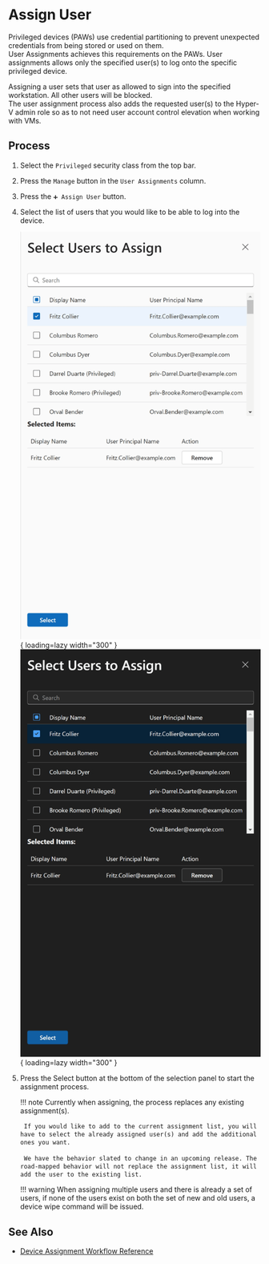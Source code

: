 # Assign User

Privileged devices (PAWs) use credential partitioning to prevent unexpected credentials from being stored or used on them.  
User Assignments achieves this requirements on the PAWs. User assignments allows only the specified user(s) to log onto the specific privileged device.

Assigning a user sets that user as allowed to sign into the specified workstation. All other users will be blocked.  
The user assignment process also adds the requested user(s) to the Hyper-V admin role so as to not need user account control elevation when working with VMs.

## Process

1. Select the `Privileged` security class from the top bar.

2. Press the `Manage` button in the `User Assignments` column.

3. Press the `➕ Assign User` button.

4. Select the list of users that you would like to be able to log into the device.

    ![Screenshot of the privileged user picker with a single user "Fritz Collier" selected.](../../../../assets/Images/Screenshots/Select-User-to-Assign-Light.png#only-light){ loading=lazy width="300" }
    ![Screenshot of the privileged user picker with a single user "Fritz Collier" selected.](../../../../assets/Images/Screenshots/Select-User-to-Assign-Dark.png#only-dark){ loading=lazy width="300" }

5. Press the Select button at the bottom of the selection panel to start the assignment process.

    !!! note
        Currently when assigning, the process replaces any existing assignment(s).

        If you would like to add to the current assignment list, you will have to select the already assigned user(s) and add the additional ones you want.

        We have the behavior slated to change in an upcoming release. The road-mapped behavior will not replace the assignment list, it will add the user to the existing list.

    !!! warning
        When assigning multiple users and there is already a set of users, if none of the users exist on both the set of new and old users, a device wipe command will be issued.

## See Also

- [Device Assignment Workflow Reference](../../Reference/Diagrams/Device-Assign.md)
